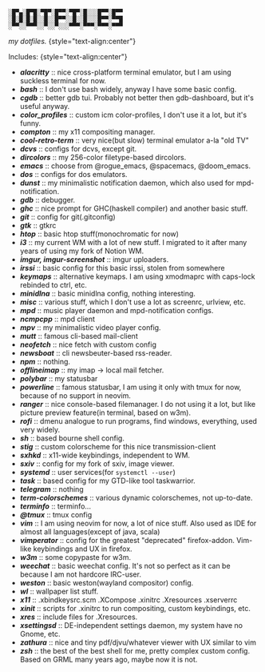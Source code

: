 ```
░█▀▄░█▀█░▀█▀░█▀▀░▀█▀░█░░░█▀▀░█▀▀
░█░█░█░█░░█░░█▀▀░░█░░█░░░█▀▀░▀▀█
░▀▀░░▀▀▀░░▀░░▀░░░▀▀▀░▀▀▀░▀▀▀░▀▀▀
```

*my dotfiles.* {style="text-align:center"}

Includes: {style="text-align:center"}

- ***alacritty*** :: nice cross-platform terminal emulator, but I am using suckless
  terminal for now.
- ***bash***                    :: I don't use bash widely, anyway I have some basic config.
- ***cgdb***                    :: better gdb tui. Probably not better then gdb-dashboard, but it's useful anyway.
- ***color_profiles***          :: custom icm color-profiles, I don't use it a lot, but it's funny.
- ***compton***                 :: my x11 compositing manager.
- ***cool-retro-term***         :: very nice(but slow) terminal emulator a-la "old TV"
- ***dcvs***                    :: configs for dcvs, except git.
- ***dircolors***               :: my 256-color filetype-based dircolors.
- ***emacs***                   :: choose from @rogue_emacs, @spacemacs, @doom_emacs.
- ***dos***                     :: configs for dos emulators.
- ***dunst***                   :: my minimalistic notification daemon, which also used for mpd-notification.
- ***gdb***                     :: debugger.
- ***ghc***                     :: nice prompt for GHC(haskell compiler) and another basic stuff.
- ***git***                     :: config for git(.gitconfig)
- ***gtk***                     :: gtkrc
- ***htop***                    :: basic htop stuff(monochromatic for now)
- ***i3***                      :: my current WM with a lot of new stuff. I migrated to it after many years of using my fork of Notion WM.
- ***imgur, imgur-screenshot*** :: imgur uploaders.
- ***irssi***                   :: basic config for this basic irssi, stolen from somewhere
- ***keymaps***                 :: alternative keymaps. I am using xmodmaprc with caps-lock rebinded to ctrl, etc.
- ***minidlna***                :: basic minidlna config, nothing interesting.
- ***misc***                    :: various stuff, which I don't use a lot as screenrc, urlview, etc.
- ***mpd***                     :: music player daemon and mpd-notification configs.
- ***ncmpcpp***                 :: mpd client
- ***mpv***                     :: my minimalistic video player config.
- ***mutt***                    :: famous cli-based mail-client
- ***neofetch***                :: nice fetch with custom config
- ***newsboat***                :: cli newsbeuter-based rss-reader.
- ***npm***                     :: nothing.
- ***offlineimap***             :: my imap -> local mail fetcher.
- ***polybar***                 :: my statusbar
- ***powerline***               :: famous statusbar, I am using it only with tmux for now, because of no support in neovim.
- ***ranger***                  :: nice console-based filemanager. I do not using it a lot, but like picture preview feature(in terminal, based on w3m).
- ***rofi***                    :: dmenu analogue to run programs, find windows, everything, used very widely.
- ***sh***                      :: based bourne shell config.
- ***stig***                    :: custom colorscheme for this nice transmission-client
- ***sxhkd***                   :: x11-wide keybindings, independent to WM.
- ***sxiv***                    :: config for my fork of sxiv, image viewer.
- ***systemd***                 :: user services(for `systemctl --user`)
- ***task***                    :: based config for my GTD-like tool taskwarrior.
- ***telegram***                :: nothing
- ***term-colorschemes***       :: various dynamic colorschemes, not up-to-date.
- ***terminfo***                :: terminfo...
- ***@tmux***                   :: tmux config
- ***vim***                     :: I am using neovim for now, a lot of nice stuff. Also used as IDE for almost all languages(except of java, scala)
- ***vimperator***              :: config for the greatest "deprecated" firefox-addon. Vim-like keybindings and UX in firefox.
- ***w3m***                     :: some copypaste for w3m.
- ***weechat***                 :: basic weechat config. It's not so perfect as it can be because I am not hardcore IRC-user.
- ***weston***                  :: basic weston(wayland compositor) config.
- ***wl***                      :: wallpaper list stuff.
- ***x11***                     :: .xbindkeysrc.scm  .XCompose  .xinitrc  .Xresources  .xserverrc
- ***xinit***                   :: scripts for .xinitrc to run compositing, custom keybindings, etc.
- ***xres***                    :: include files for .Xresources.
- ***xsettingsd***             :: DE-independent settings daemon, my system have no Gnome, etc.
- ***zathura***                 :: nice and tiny pdf/djvu/whatever viewer with UX similar to vim
- ***zsh***                     :: the best of the best shell for me, pretty complex custom config. Based on GRML many years ago, maybe now it is not.
